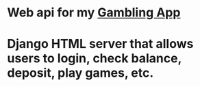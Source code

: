 # Web api for my [Gambling App](https://github.com/Caleb2580/Gambling-App)

# Django HTML server that allows users to login, check balance, deposit, play games, etc.
